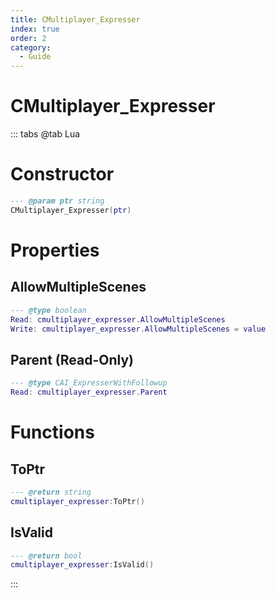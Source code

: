 ```yaml
---
title: CMultiplayer_Expresser
index: true
order: 2
category:
  - Guide
---
```


# CMultiplayer_Expresser

::: tabs
@tab Lua
# Constructor
```lua
--- @param ptr string
CMultiplayer_Expresser(ptr)
```
# Properties
## AllowMultipleScenes 
```lua
--- @type boolean
Read: cmultiplayer_expresser.AllowMultipleScenes
Write: cmultiplayer_expresser.AllowMultipleScenes = value
```
## Parent (Read-Only)
```lua
--- @type CAI_ExpresserWithFollowup
Read: cmultiplayer_expresser.Parent
```
# Functions
## ToPtr
```lua
--- @return string
cmultiplayer_expresser:ToPtr()
```
## IsValid
```lua
--- @return bool
cmultiplayer_expresser:IsValid()
```

:::